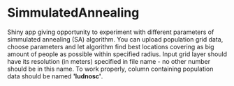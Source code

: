 # SimmulatedAnnealing

Shiny app giving opportunity to experiment with different parameters of simmulated annealing (SA) algorithm.
You can upload population grid data, choose parameters and let algorithm find best locations covering as big amount of people as possible within specified radius.
Input grid layer should have its resolution (in meters) specified in file name - no other number should be in this name.
To work properly, column containing population data should be named **'ludnosc'**.
